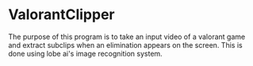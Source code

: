 # ValorantClipper

The purpose of this program is to take an input video of a valorant game and extract subclips when an elimination appears on the screen. This is done using lobe ai's
image recognition system.
